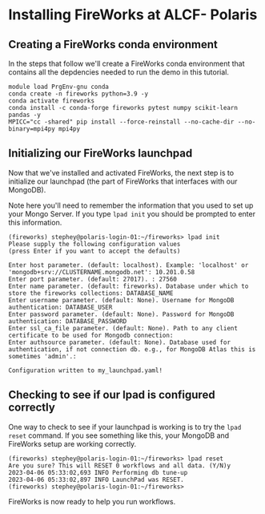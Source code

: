 # Installing FireWorks at ALCF- Polaris

## Creating a FireWorks conda environment

In the steps that follow we'll create a FireWorks conda environment
that contains all the depdencies needed to run the demo in this
tutorial. 

```
module load PrgEnv-gnu conda
conda create -n fireworks python=3.9 -y
conda activate fireworks
conda install -c conda-forge fireworks pytest numpy scikit-learn pandas -y
MPICC="cc -shared" pip install --force-reinstall --no-cache-dir --no-binary=mpi4py mpi4py
```

## Initializing our FireWorks launchpad

Now that we've installed and activated FireWorks, the next step is to initialize
our launchpad (the part of FireWorks that interfaces with our MongoDB). 

Note here you'll need to remember the information that you used to set up your
Mongo Server. If you type `lpad init` you should be prompted to enter this information.

```
(fireworks) stephey@polaris-login-01:~/fireworks> lpad init
Please supply the following configuration values
(press Enter if you want to accept the defaults)

Enter host parameter. (default: localhost). Example: 'localhost' or 'mongodb+srv://CLUSTERNAME.mongodb.net': 10.201.0.58
Enter port parameter. (default: 27017). : 27560
Enter name parameter. (default: fireworks). Database under which to store the fireworks collections: DATABASE_NAME
Enter username parameter. (default: None). Username for MongoDB authentication: DATABASE_USER
Enter password parameter. (default: None). Password for MongoDB authentication: DATABASE_PASSWORD
Enter ssl_ca_file parameter. (default: None). Path to any client certificate to be used for Mongodb connection:
Enter authsource parameter. (default: None). Database used for authentication, if not connection db. e.g., for MongoDB Atlas this is sometimes 'admin'.:

Configuration written to my_launchpad.yaml!
```

## Checking to see if our lpad is configured correctly

One way to check to see if your launchpad is working is to try the `lpad reset` command.
If you see something like this, your MongoDB and FireWorks setup are working correctly.

```
(fireworks) stephey@polaris-login-01:~/fireworks> lpad reset
Are you sure? This will RESET 0 workflows and all data. (Y/N)y
2023-04-06 05:33:02,693 INFO Performing db tune-up
2023-04-06 05:33:02,897 INFO LaunchPad was RESET.
(fireworks) stephey@polaris-login-01:~/fireworks>
```

FireWorks is now ready to help you run workflows.
